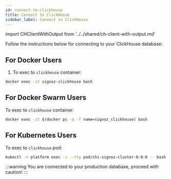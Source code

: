 ```yaml
---
id: connect-to-clickhouse
title: Connect to ClickHouse
sidebar_label: Connect to ClickHouse
---
```


import CHClientWithOutput from '../../shared/ch-client-with-output.md'

Follow the instructions below for connecting to your ClickHouse database:

## For Docker Users

1. To exec to `clickhouse` container:

```bash
docker exec -it signoz-clickhouse bash
```

<CHClientWithOutput/>

## For Docker Swarm Users

To exec to `clickhouse` container:

```bash
docker exec -it $(docker ps -q -f name=signoz_clickhouse) bash
```

<CHClientWithOutput/>

## For Kubernetes Users

To exec to `clickhouse` pod:

```bash
kubectl -n platform exec -i --tty pod/chi-signoz-cluster-0-0-0 -- bash
```

<CHClientWithOutput/>

:::warning
You are connected to your production database, proceed with caution!
:::